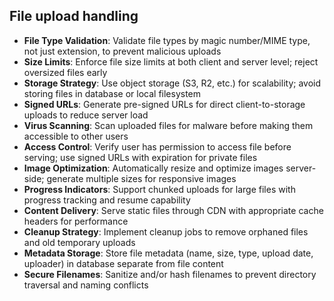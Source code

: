 ## File upload handling

- **File Type Validation**: Validate file types by magic number/MIME type, not just extension, to prevent malicious uploads
- **Size Limits**: Enforce file size limits at both client and server level; reject oversized files early
- **Storage Strategy**: Use object storage (S3, R2, etc.) for scalability; avoid storing files in database or local filesystem
- **Signed URLs**: Generate pre-signed URLs for direct client-to-storage uploads to reduce server load
- **Virus Scanning**: Scan uploaded files for malware before making them accessible to other users
- **Access Control**: Verify user has permission to access file before serving; use signed URLs with expiration for private files
- **Image Optimization**: Automatically resize and optimize images server-side; generate multiple sizes for responsive images
- **Progress Indicators**: Support chunked uploads for large files with progress tracking and resume capability
- **Content Delivery**: Serve static files through CDN with appropriate cache headers for performance
- **Cleanup Strategy**: Implement cleanup jobs to remove orphaned files and old temporary uploads
- **Metadata Storage**: Store file metadata (name, size, type, upload date, uploader) in database separate from file content
- **Secure Filenames**: Sanitize and/or hash filenames to prevent directory traversal and naming conflicts

